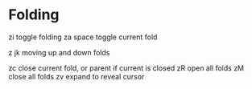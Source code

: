 Folding
=======

  zi              toggle folding
  za space        toggle current fold

  z jk            moving up and down folds

  zc              close current fold, or parent if current is closed
  zR              open all folds
  zM              close all folds
  zv              expand to reveal cursor
